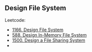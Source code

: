 ## Design File System

Leetcode:

- [1166. Design File System](https://leetcode-cn.com/problems/design-file-system/)
- [588. Design In-Memory File System](https://leetcode-cn.com/problems/design-in-memory-file-system/)
- [1500. Design a File Sharing System](https://leetcode-cn.com/problems/design-a-file-sharing-system/)
- 